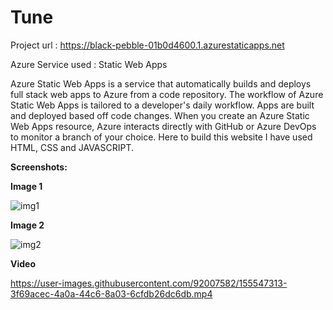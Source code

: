 # Tune
Project url : https://black-pebble-01b0d4600.1.azurestaticapps.net

Azure Service used : Static Web Apps

Azure Static Web Apps is a service that automatically builds and deploys full stack web apps to Azure from a code repository. The workflow of Azure Static Web Apps is tailored to a developer's daily workflow. Apps are built and deployed based off code changes. When you create an Azure Static Web Apps resource, Azure interacts directly with GitHub or Azure DevOps to monitor a branch of your choice. Here to build this website I have used HTML, CSS and JAVASCRIPT.


**Screenshots:**


**Image 1**

![img1](https://user-images.githubusercontent.com/92007582/155548249-3d4dba7a-a958-4004-bb22-3316128607d4.png)


**Image 2**

![img2](https://user-images.githubusercontent.com/92007582/155544606-e757de25-76f7-4a21-8c16-462953249197.jpeg)



**Video**






https://user-images.githubusercontent.com/92007582/155547313-3f69acec-4a0a-44c6-8a03-6cfdb26dc6db.mp4

